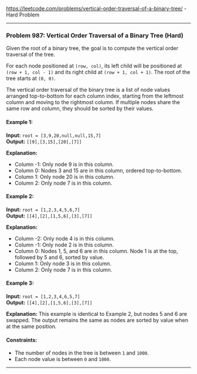 https://leetcode.com/problems/vertical-order-traversal-of-a-binary-tree/ - Hard Problem

---

### Problem 987: Vertical Order Traversal of a Binary Tree (Hard)

Given the root of a binary tree, the goal is to compute the vertical order traversal of the tree.

For each node positioned at `(row, col)`, its left child will be positioned at `(row + 1, col - 1)` and its right child at `(row + 1, col + 1)`. The root of the tree starts at `(0, 0)`.

The vertical order traversal of the binary tree is a list of node values arranged top-to-bottom for each column index, starting from the leftmost column and moving to the rightmost column. If multiple nodes share the same row and column, they should be sorted by their values.

#### Example 1:
**Input:** `root = [3,9,20,null,null,15,7]`  
**Output:** `[[9],[3,15],[20],[7]]`

**Explanation:**
- Column -1: Only node 9 is in this column.
- Column 0: Nodes 3 and 15 are in this column, ordered top-to-bottom.
- Column 1: Only node 20 is in this column.
- Column 2: Only node 7 is in this column.

#### Example 2:
**Input:** `root = [1,2,3,4,5,6,7]`  
**Output:** `[[4],[2],[1,5,6],[3],[7]]`

**Explanation:**
- Column -2: Only node 4 is in this column.
- Column -1: Only node 2 is in this column.
- Column 0: Nodes 1, 5, and 6 are in this column. Node 1 is at the top, followed by 5 and 6, sorted by value.
- Column 1: Only node 3 is in this column.
- Column 2: Only node 7 is in this column.

#### Example 3:
**Input:** `root = [1,2,3,4,6,5,7]`  
**Output:** `[[4],[2],[1,5,6],[3],[7]]`

**Explanation:**
This example is identical to Example 2, but nodes 5 and 6 are swapped. The output remains the same as nodes are sorted by value when at the same position.

#### Constraints:
- The number of nodes in the tree is between `1` and `1000`.
- Each node value is between `0` and `1000`.

---
